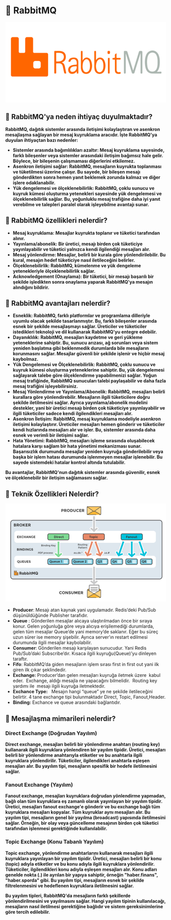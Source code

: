 # :triangular_flag_on_post: RabbitMQ
![](images/rabbitmq-2.png)

## 🎯 RabbitMQ'ya neden ihtiyaç duyulmaktadır?

**RabbitMQ, dağıtık sistemler arasında iletişimi kolaylaştıran ve asenkron mesajlaşma sağlayan bir mesaj kuyruklama aracıdır. İşte RabbitMQ'ya duyulan ihtiyaçtan bazı nedenler:**

- **Sistemler arasında bağımlılıkları azaltır: Mesaj kuyruklama sayesinde, farklı bileşenler veya sistemler arasındaki iletişim bağımsız hale gelir. Böylece, bir bileşenin çalışmaması diğerlerini etkilemez.**
- **Asenkron iletişimi sağlar: RabbitMQ, mesajların kuyrukta toplanması ve tüketilmesi üzerine çalışır. Bu sayede, bir bileşen mesajı gönderdikten sonra hemen yanıt beklemek zorunda kalmaz ve diğer işlere odaklanabilir.**
- **Yük dengelemesi ve ölçeklenebilirlik: RabbitMQ, çoklu sunucu ve kuyruk kümesi oluşturma yetenekleri sayesinde yük dengelemesi ve ölçeklenebilirlik sağlar. Bu, yoğunluklu mesaj trafiğine daha iyi yanıt verebilme ve talepleri paralel olarak işleyebilme avantajı sunar.**

## 🎯 RabbitMQ özellikleri nelerdir?

- **Mesaj kuyruklama: Mesajlar kuyrukta toplanır ve tüketici tarafından alınır.**
- **Yayınlama/abonelik: Bir üretici, mesajı birden çok tüketiciye yayınlayabilir ve tüketici yalnızca kendi ilgilendiği mesajları alır.**
- **Mesaj yönlendirme: Mesajlar, belirli bir kurala göre yönlendirilebilir. Bu kural, mesajın hedef tüketiciye nasıl iletileceğini belirler.**
- **Ölçeklenebilirlik: RabbitMQ, kümelenme ve yük dengeleme yetenekleriyle ölçeklenebilirlik sağlar.**
- **Acknowledgement (Onaylama): Bir tüketici, bir mesajı başarılı bir şekilde işledikten sonra onaylama yaparak RabbitMQ'ya mesajın alındığını bildirir.**

## 🎯 RabbitMQ avantajları nelerdir?

- **Esneklik: RabbitMQ, farklı platformlar ve programlama dilleriyle uyumlu olacak şekilde tasarlanmıştır. Bu, farklı bileşenler arasında esnek bir şekilde mesajlaşmayı sağlar. Üreticiler ve tüketiciler istedikleri teknoloji ve dil kullanarak RabbitMQ'yu entegre edebilir.**
- **Dayanıklılık: RabbitMQ, mesajları kaydetme ve geri yükleme yeteneklerine sahiptir. Bu, sunucu arızası, ağ sorunları veya sistem yeniden başlatma gibi beklenmedik durumlarda bile mesajların korunmasını sağlar. Mesajlar güvenli bir şekilde işlenir ve hiçbir mesaj kaybolmaz.**
- **Yük Dengelemesi ve Ölçeklenebilirlik: RabbitMQ, çoklu sunucu ve kuyruk kümesi oluşturma yeteneklerine sahiptir. Bu, yük dengelemesi sağlayarak talebe göre ölçeklendirme yapabilmenizi sağlar. Yoğun mesaj trafiğinde, RabbitMQ sunucuları talebi paylaşabilir ve daha fazla mesaj trafiğini işleyebilirsiniz.**
- **Mesaj Yönlendirme ve Yayınlama/Abonelik: RabbitMQ, mesajları belirli kurallara göre yönlendirebilir. Mesajların ilgili tüketicilere doğru şekilde iletilmesini sağlar. Ayrıca yayınlama/abonelik modelini destekler, yani bir üretici mesajı birden çok tüketiciye yayınlayabilir ve ilgili tüketiciler sadece kendi ilgilendikleri mesajları alır.**
- **Asenkron İletişim: RabbitMQ, mesaj kuyruklama modeliyle asenkron iletişimi kolaylaştırır. Üreticiler mesajları hemen gönderir ve tüketiciler kendi hızlarında mesajları alır ve işler. Bu, sistemler arasında daha esnek ve verimli bir iletişimi sağlar.**
- **Hata Yönetimi: RabbitMQ, mesajları işleme sırasında oluşabilecek hatalara karşı sağlam bir hata yönetimi mekanizması sunar. Başarısızlık durumunda mesajlar yeniden kuyruğa gönderilebilir veya başka bir işlem hatası durumunda işlenmeyen mesajlar işlenebilir. Bu sayede sistemdeki hatalar kontrol altında tutulabilir.**

**Bu avantajlar, RabbitMQ'nun dağıtık sistemler arasında güvenilir, esnek ve ölçeklenebilir bir iletişim sağlamasını sağlar.**

## 🎯 Teknik Özellikleri Nelerdir?
![](images/rabbitmq-0.png)
- **Producer**: Mesajı atan kaynak yani uygulamadır. Redis’deki Pub/Sub düşünüldüğünde Publisher tarafıdır.
- **Queue** : Gönderilen mesajlar alıcaya ulaştırılmadan önce bir sıraya konur. Gelen yoğunluğa göre veya alıcıya erişilemediği durumlarda, gelen tüm mesajlar Queue’de yani memory’de saklanır. Eğer bu süreç uzun sürer ise memory şişebilir. Ayrıca server’ın restart edilmesi durumunda ilgili mesajlar kaybolabilir.
- **Consumer**: Gönderilen mesajı karşılayan sunucudur. Yani Redis Pub/Sub’daki Subscribe’dır. Kısaca ilgili kuyruğu(Queue)’yu dinleyen taraftır.
- **Fifo**: RabbitMQ’da giden mesajların işlem sırası first in first out yani ilk giren ilk çıkar şeklindedir.
- **Exchange:** Producer’dan gelen mesajları kuyruğa iletmek üzere  kabul eder.  Exchange, aldığı mesajla ne yapacağını bilmelidir.  Routing key yardımı ile  mesajı ilgili kuyruğa iletmektedir.
- **Exchance Type:**   Mesajın hangi “queue” ye ne şekilde iletileceğini belirtir. 4 tane exchange tipi bulunmaktadır Direct, Topic, Fanout,Header.
- **Binding:** Exchance ve queue arasındaki bağlantıdır.


## 🎯 Mesajlaşma mimarileri nelerdir?

### Direct Exchange (Doğrudan Yayılım)

**Direct exchange, mesajları belirli bir yönlendirme anahtarı (routing key) kullanarak ilgili kuyruklara yönlendiren bir yayılım tipidir. Üretici, mesajları belirli bir yönlendirme anahtarıyla etiketler ve bu anahtarla ilgili kuyruklara yönlendirilir. Tüketiciler, ilgilendikleri anahtarla eşleşen mesajları alır. Bu yayılım tipi, mesajların spesifik bir hedefe iletilmesini sağlar.**

### Fanout Exchange (Yayılım)

**Fanout exchange, mesajları kuyruklara doğrudan yönlendirme yapmadan, bağlı olan tüm kuyruklara eş zamanlı olarak yayınlayan bir yayılım tipidir. Üretici, mesajları fanout exchange'e gönderir ve bu exchange bağlı tüm kuyruklara mesajları kopyalar. Tüm kuyruklar aynı mesajları alır. Bu yayılım tipi, mesajların genel bir yayılma (broadcast) yapısında iletilmesini sağlar. Örneğin, bir olay veya güncelleme mesajının birden çok tüketici tarafından işlenmesi gerektiğinde kullanılabilir.**

### Topic Exchange (Konu Tabanlı Yayılım)

**Topic exchange, yönlendirme anahtarlarını kullanarak mesajları ilgili kuyruklara yayınlayan bir yayılım tipidir. Üretici, mesajları belirli bir konu (topic) adıyla etiketler ve bu konu adıyla ilgili kuyruklara yönlendirilir. Tüketiciler, ilgilendikleri konu adıyla eşleşen mesajları alır. Konu adları genelde nokta (.) ile ayrılan bir yapıya sahiptir, örneğin "haber.finans", "haber.sporda" gibi. Bu yayılım tipi, mesajların esnek bir şekilde filtrelenmesini ve hedeflenen kuyruklara iletilmesini sağlar.**

**Bu yayılım tipleri, RabbitMQ'da mesajların farklı şekillerde yönlendirilmesini ve yayılmasını sağlar. Hangi yayılım tipinin kullanılacağı, mesajların nasıl iletilmesi gerektiğine bağlıdır ve sistem gereksinimlerine göre tercih edilebilir.**
